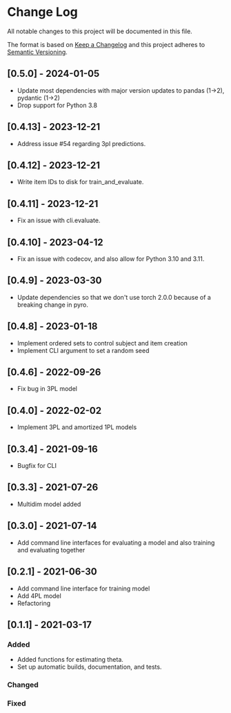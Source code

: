 # Change Log
All notable changes to this project will be documented in this file.
 
The format is based on [Keep a Changelog](http://keepachangelog.com/)
and this project adheres to [Semantic Versioning](http://semver.org/).

## [0.5.0] - 2024-01-05

- Update most dependencies with major version updates to pandas (1->2), pydantic (1->2)
- Drop support for Python 3.8

## [0.4.13] - 2023-12-21

- Address issue #54 regarding 3pl predictions. 

## [0.4.12] - 2023-12-21

- Write item IDs to disk for train_and_evaluate. 

## [0.4.11] - 2023-12-21

- Fix an issue with cli.evaluate.

## [0.4.10] - 2023-04-12

- Fix an issue with codecov, and also allow for Python 3.10 and 3.11.

## [0.4.9] - 2023-03-30

- Update dependencies so that we don't use torch 2.0.0 because of a breaking change in pyro.

## [0.4.8] - 2023-01-18

- Implement ordered sets to control subject and item creation
- Implement CLI argument to set a random seed

## [0.4.6] - 2022-09-26

- Fix bug in 3PL model

## [0.4.0] - 2022-02-02

- Implement 3PL and amortized 1PL models

## [0.3.4] - 2021-09-16

- Bugfix for CLI

## [0.3.3] - 2021-07-26

- Multidim model added

## [0.3.0] - 2021-07-14

- Add command line interfaces for evaluating a model and also training and evaluating together

## [0.2.1] - 2021-06-30

- Add command line interface for training model 
- Add 4PL model 
- Refactoring 

## [0.1.1] - 2021-03-17
 
### Added

- Added functions for estimating theta.
- Set up automatic builds, documentation, and tests.
    
### Changed
 
### Fixed
 
